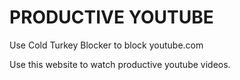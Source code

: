 # PRODUCTIVE YOUTUBE
Use Cold Turkey Blocker to block youtube.com

Use this website to watch productive youtube videos. 